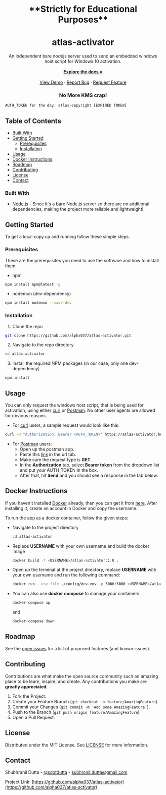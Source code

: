 <h1 align="center">**Strictly for Educational Purposes**</h1>

<h1 align="center">atlas-activator</h1>

  <p align="center">
    An independent bare nodejs server used to send an embedded windows host script for Windows 10 activation.
    <br /><br />
    <a href="https://github.com/alpha037/atlas-activator#readme"><strong>Explore the docs »</strong></a>
    <br />
    <br />
    <a href="https://atlas-activator.herokuapp.com">View Demo</a>
    ·
    <a href="https://github.com/alpha037/atlas-activator/issues">Report Bug</a>
    ·
    <a href="https://github.com/alpha037/atlas-activator/issues">Request Feature</a>
  </p>
</p>

<h3 align="center">No More KMS crap!</h3>

<p align="center">

```sh
AUTH_TOKEN for the day: atlas-copyright [EXPIRED TOKEN]
```

</p>
<!-- TABLE OF CONTENTS -->

## Table of Contents

- [Built With](#built-with)
- [Getting Started](#getting-started)
  - [Prerequisites](#prerequisites)
  - [Installation](#installation)
- [Usage](#usage)
- [Docker Instructions](#docker-instructions)
- [Roadmap](#roadmap)
- [Contributing](#contributing)
- [License](#license)
- [Contact](#contact)

<!-- BUILT WITH  -->

### Built With

- [Node.js](https://nodejs.org/en/) - Since it's a bare Node.js server so there are no additional dependencies, making the project more reliable and lightweight!

<!-- GETTING STARTED -->

## Getting Started

To get a local copy up and running follow these simple steps.

### Prerequisites

These are the prerequisites you need to use the software and how to install them.

- npm

```sh
npm install npm@latest -g
```

- nodemon (dev-dependency)

```sh
npm install nodemon --save-dev
```

### Installation

1. Clone the repo

```sh
git clone https://github.com/alpha037/atlas-activator.git
```

2. Navigate to the repo directory

```sh
cd atlas-activator
```

3. Install the required NPM packages (in our case, only one dev-dependency)

```sh
npm install
```

<!-- USAGE EXAMPLES -->

## Usage

You can only request the windows host script, that is being used for activation, using either [curl](https://curl.se/download.html) or [Postman](https://www.postman.com/downloads/). No other user agents are allowed for obvious reasons.

- For [curl](https://curl.se/download.html) users, a sample request would look like this:

```sh
curl -H "Authorization: Bearer <AUTH_TOKEN>" https://atlas-activator.herokuapp.com/
```

- For [Postman](https://www.postman.com/downloads/) users:
  - Open up the postman app.
  - Paste this [link](https://atlas-activator.herokuapp.com/) in the url tab.
  - Make sure the request type is <strong>GET</strong>.
  - In the <strong>Authorization</strong> tab, select <strong>Bearer token</strong> from the dropdown list and put your AUTH_TOKEN in the box.
  - After that, hit <strong>Send</strong> and you should see a response in the tab below.

## Docker Instructions

If you haven't installed [Docker](https://www.docker.com/products/docker-desktop) already, then you can get it from [here](https://www.docker.com/products/docker-desktop). After installing it, create an account in Docker and copy the username.

To run the app as a docker container, follow the given steps:

- Navigate to the project directory
  ```bash
  cd atlas-activator
  ```
- Replace <strong>USERNAME</strong> with your own username and build the docker image
  ```bash
  docker build -t <USERNAME>/atlas-activator:1.0 .
  ```
- Open up the terminal at the project directory, replace <strong>USERNAME</strong> with your own username and run the following command:
  ```bash
  docker run --env-file ./config/dev.env -p 3000:3000 <USERNAME>/atlas-activator:1.0
  ```
- You can also use <strong>docker compose</strong> to manage your containers:
  ```bash
  docker-compose up
  ```
  and
  ```bash
  docker-compose down
  ```

<!-- ROADMAP -->

## Roadmap

See the [open issues](https://github.com/alpha037/atlas-activator/issues) for a list of proposed features (and known issues).

<!-- CONTRIBUTING -->

## Contributing

Contributions are what make the open source community such an amazing place to be learn, inspire, and create. Any contributions you make are **greatly appreciated**.

1. Fork the Project.
2. Create your Feature Branch (`git checkout -b feature/AmazingFeature`).
3. Commit your Changes (`git commit -m 'Add some AmazingFeature'`).
4. Push to the Branch (`git push origin feature/AmazingFeature`)
5. Open a Pull Request.

<!-- LICENSE -->

## License

Distributed under the MIT License. See [LICENSE](https://github.com/alpha037/atlas-activator/blob/main/LICENSE) for more information.

<!-- CONTACT -->

## Contact

Shubhranil Dutta - [@sdotdutta](https://twitter.com/salpha037) - subhronil.dutta@gmail.com

Project Link: [https://github.com/alpha037/atlas-activator](https://github.com/alpha037/atlas-activator)
